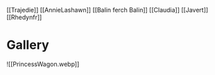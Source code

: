 [[Trajedie]]
[[AnnieLashawn]]
[[Balin ferch Balin]]
[[Claudia]]
[[Javert]]
[[Rhedynfr]]

# Gallery
![[PrincessWagon.webp]]
